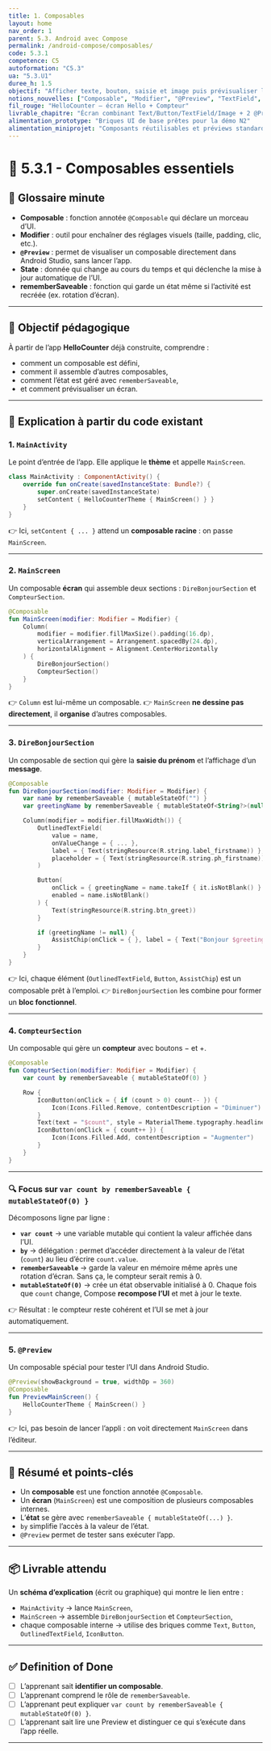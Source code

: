 ```yaml
---
title: 1. Composables
layout: home
nav_order: 1
parent: 5.3. Android avec Compose
permalink: /android-compose/composables/
code: 5.3.1
competence: C5
autoformation: "C5.3"
ua: "5.3.U1"
duree_h: 1.5
objectif: "Afficher texte, bouton, saisie et image puis prévisualiser l’écran avec @Preview."
notions_nouvelles: ["Composable", "Modifier", "@Preview", "TextField", "Button"]
fil_rouge: "HelloCounter — écran Hello + Compteur"
livrable_chapitre: "Écran combinant Text/Button/TextField/Image + 2 @Preview (Light/Dark)"
alimentation_prototype: "Briques UI de base prêtes pour la démo N2"
alimentation_miniprojet: "Composants réutilisables et préviews standardisées pour N3"
---
```



# 📘 5.3.1 - Composables essentiels

## 📒 Glossaire minute
- **Composable** : fonction annotée `@Composable` qui déclare un morceau d’UI.  
- **Modifier** : outil pour enchaîner des réglages visuels (taille, padding, clic, etc.).  
- **`@Preview`** : permet de visualiser un composable directement dans Android Studio, sans lancer l’app.  
- **State** : donnée qui change au cours du temps et qui déclenche la mise à jour automatique de l’UI.  
- **rememberSaveable** : fonction qui garde un état même si l’activité est recréée (ex. rotation d’écran).  

---

## 🎯 Objectif pédagogique
À partir de l’app **HelloCounter** déjà construite, comprendre :  
- comment un composable est défini,  
- comment il assemble d’autres composables,  
- comment l’état est géré avec `rememberSaveable`,  
- et comment prévisualiser un écran.

---

## 🧠 Explication à partir du code existant

### 1. `MainActivity`
Le point d’entrée de l’app. Elle applique le **thème** et appelle `MainScreen`.

```kotlin
class MainActivity : ComponentActivity() {
    override fun onCreate(savedInstanceState: Bundle?) {
        super.onCreate(savedInstanceState)
        setContent { HelloCounterTheme { MainScreen() } }
    }
}
````

👉 Ici, `setContent { ... }` attend un **composable racine** : on passe `MainScreen`.

---

### 2. `MainScreen`

Un composable **écran** qui assemble deux sections : `DireBonjourSection` et `CompteurSection`.

```kotlin
@Composable
fun MainScreen(modifier: Modifier = Modifier) {
    Column(
        modifier = modifier.fillMaxSize().padding(16.dp),
        verticalArrangement = Arrangement.spacedBy(24.dp),
        horizontalAlignment = Alignment.CenterHorizontally
    ) {
        DireBonjourSection()
        CompteurSection()
    }
}
```

👉 `Column` est lui-même un composable.
👉 `MainScreen` **ne dessine pas directement**, il **organise** d’autres composables.

---

### 3. `DireBonjourSection`

Un composable de section qui gère la **saisie du prénom** et l’affichage d’un **message**.

```kotlin
@Composable
fun DireBonjourSection(modifier: Modifier = Modifier) {
    var name by rememberSaveable { mutableStateOf("") }
    var greetingName by rememberSaveable { mutableStateOf<String?>(null) }

    Column(modifier = modifier.fillMaxWidth()) {
        OutlinedTextField(
            value = name,
            onValueChange = { ... },
            label = { Text(stringResource(R.string.label_firstname)) },
            placeholder = { Text(stringResource(R.string.ph_firstname)) }
        )

        Button(
            onClick = { greetingName = name.takeIf { it.isNotBlank() } },
            enabled = name.isNotBlank()
        ) {
            Text(stringResource(R.string.btn_greet))
        }

        if (greetingName != null) {
            AssistChip(onClick = { }, label = { Text("Bonjour $greetingName") })
        }
    }
}
```

👉 Ici, chaque élément (`OutlinedTextField`, `Button`, `AssistChip`) est un composable prêt à l’emploi.
👉 `DireBonjourSection` les combine pour former un **bloc fonctionnel**.

---

### 4. `CompteurSection`

Un composable qui gère un **compteur** avec boutons − et +.

```kotlin
@Composable
fun CompteurSection(modifier: Modifier = Modifier) {
    var count by rememberSaveable { mutableStateOf(0) }

    Row {
        IconButton(onClick = { if (count > 0) count-- }) {
            Icon(Icons.Filled.Remove, contentDescription = "Diminuer")
        }
        Text(text = "$count", style = MaterialTheme.typography.headlineSmall)
        IconButton(onClick = { count++ }) {
            Icon(Icons.Filled.Add, contentDescription = "Augmenter")
        }
    }
}
```

---

### 🔍 Focus sur `var count by rememberSaveable { mutableStateOf(0) }`

Décomposons ligne par ligne :

* **`var count`** → une variable mutable qui contient la valeur affichée dans l’UI.
* **`by`** → délégation : permet d’accéder directement à la valeur de l’état (`count`) au lieu d’écrire `count.value`.
* **`rememberSaveable`** → garde la valeur en mémoire même après une rotation d’écran. Sans ça, le compteur serait remis à 0.
* **`mutableStateOf(0)`** → crée un état observable initialisé à 0.
  Chaque fois que `count` change, Compose **recompose l’UI** et met à jour le texte.

👉 Résultat : le compteur reste cohérent et l’UI se met à jour automatiquement.

---

### 5. `@Preview`

Un composable spécial pour tester l’UI dans Android Studio.

```kotlin
@Preview(showBackground = true, widthDp = 360)
@Composable
fun PreviewMainScreen() {
    HelloCounterTheme { MainScreen() }
}
```

👉 Ici, pas besoin de lancer l’appli : on voit directement `MainScreen` dans l’éditeur.

---

## 🧾 Résumé et points-clés

* Un **composable** est une fonction annotée `@Composable`.
* Un **écran** (`MainScreen`) est une composition de plusieurs composables internes.
* L’**état** se gère avec `rememberSaveable { mutableStateOf(...) }`.
* `by` simplifie l’accès à la valeur de l’état.
* `@Preview` permet de tester sans exécuter l’app.

---

## 📦 Livrable attendu

Un **schéma d’explication** (écrit ou graphique) qui montre le lien entre :

* `MainActivity` → lance `MainScreen`,
* `MainScreen` → assemble `DireBonjourSection` et `CompteurSection`,
* chaque composable interne → utilise des briques comme `Text`, `Button`, `OutlinedTextField`, `IconButton`.

---

## ✅ Definition of Done

* [ ] L’apprenant sait **identifier un composable**.
* [ ] L’apprenant comprend le rôle de `rememberSaveable`.
* [ ] L’apprenant peut expliquer `var count by rememberSaveable { mutableStateOf(0) }`.
* [ ] L’apprenant sait lire une Preview et distinguer ce qui s’exécute dans l’app réelle.

---

